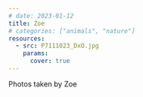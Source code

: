 ```yaml
---
# date: 2023-01-12
title: Zoe
# categories: ["animals", "nature"]
resources:
  - src: P7111023_DxO.jpg
    params:
      cover: true
---
```


Photos taken by Zoe